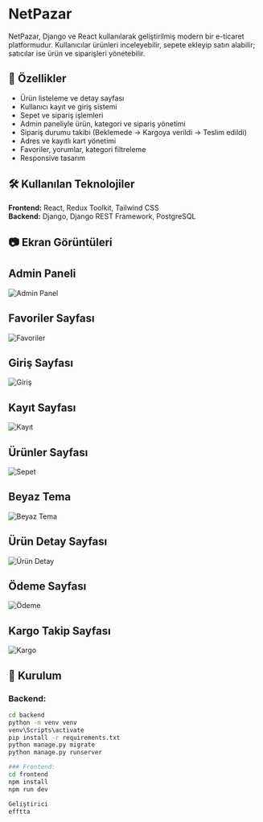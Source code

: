 # NetPazar

NetPazar, Django ve React kullanılarak geliştirilmiş modern bir e-ticaret platformudur. Kullanıcılar ürünleri inceleyebilir, sepete ekleyip satın alabilir; satıcılar ise ürün ve siparişleri yönetebilir.

## 🚀 Özellikler

- Ürün listeleme ve detay sayfası
- Kullanıcı kayıt ve giriş sistemi
- Sepet ve sipariş işlemleri
- Admin paneliyle ürün, kategori ve sipariş yönetimi
- Sipariş durumu takibi (Beklemede → Kargoya verildi → Teslim edildi)
- Adres ve kayıtlı kart yönetimi
- Favoriler, yorumlar, kategori filtreleme
- Responsive tasarım

## 🛠️ Kullanılan Teknolojiler

**Frontend:** React, Redux Toolkit, Tailwind CSS  
**Backend:** Django, Django REST Framework, PostgreSQL

## 📷 Ekran Görüntüleri

## Admin Paneli
![Admin Panel](images/admin.jpg)

## Favoriler Sayfası
![Favoriler](images/favorites.jpg)

## Giriş Sayfası
![Giriş](images/login.jpg)

## Kayıt Sayfası
![Kayıt](images/register.jpg)

## Ürünler Sayfası
![Sepet](images/urunler.jpg)

## Beyaz Tema
![Beyaz Tema](images/white_screen.jpg)

## Ürün Detay Sayfası
![Ürün Detay](images/details.jpg)

## Ödeme Sayfası
![Ödeme](images/payment.jpg)

## Kargo Takip Sayfası
![Kargo](images/shipping.jpg)


## 🔧 Kurulum

### Backend:
```bash
cd backend
python -m venv venv
venv\Scripts\activate
pip install -r requirements.txt
python manage.py migrate
python manage.py runserver

### Frontend:
cd frontend
npm install
npm run dev

Geliştirici
efftta
